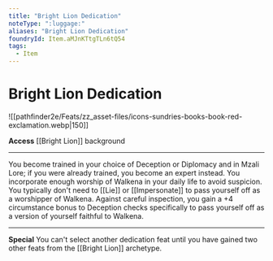 ```yaml
---
title: "Bright Lion Dedication"
noteType: ":luggage:"
aliases: "Bright Lion Dedication"
foundryId: Item.aMJnKTtgTLn6tQ54
tags:
  - Item
---
```


# Bright Lion Dedication
![[pathfinder2e/Feats/zz_asset-files/icons-sundries-books-book-red-exclamation.webp|150]]

**Access** [[Bright Lion]] background

* * *

You become trained in your choice of Deception or Diplomacy and in Mzali Lore; if you were already trained, you become an expert instead. You incorporate enough worship of Walkena in your daily life to avoid suspicion. You typically don't need to [[Lie]] or [[Impersonate]] to pass yourself off as a worshipper of Walkena. Against careful inspection, you gain a +4 circumstance bonus to Deception checks specifically to pass yourself off as a version of yourself faithful to Walkena.

* * *

**Special** You can't select another dedication feat until you have gained two other feats from the [[Bright Lion]] archetype.
